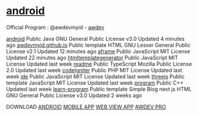 # [android](https://github.com/awdevmyid/android)
Official Program :  @awdevmyid - [awdev](https://www.awdev.my.id)

[android](https://github.com/awdevmyid/android) Public
 Java GNU General Public License v3.0 Updated 4 minutes ago
[awdevmyid.github.io](https://github.com/awdevmyid/awdevmyid.github.io) Public template
 HTML GNU Lesser General Public License v2.1 Updated 12 minutes ago
[aframe](https://github.com/awdevmyid/aframe) Public
 JavaScript MIT License Updated 22 minutes ago
[htmltemplategenerator](https://github.com/awdevmyid/htmltemplategenerator) Public
 JavaScript MIT License Updated last week
[readme](https://github.com/awdevmyid/readme) Public
 TypeScript Mozilla Public License 2.0 Updated last week
[codeIgniter](https://github.com/awdevmyid/codeIgniter) Public
 PHP MIT License Updated last week
[ide](https://github.com/awdevmyid/ide) Public
 JavaScript MIT License Updated last week
[threejs](https://github.com/awdevmyid/threejs) Public template
 JavaScript MIT License Updated last week
[program](https://github.com/awdevmyid/program) Public
 C++ Updated last week
[learn-program](https://github.com/awdevmyid/learn-program) Public template
Simple Blog next js
 HTML GNU General Public License v3.0 Updated 2 weeks ago


DOWNLOAD 
[ANDROID](https://github.com/awdevmyid/android/raw/master/app2843234-n7vy9h.apk)
[MOBILE  APP](https://fastupload.io/en/1DOv8opdX1Vk/gsuDgJC7vaa8pl2/ex5z2X47ymKqk/app2843234-n7vy9h.apk)
[WEB VIEW APP](https://apk.e-droid.net/apk/app2843234-n7vy9h.apk?v=3)
[AWDEV PRO](https://github.com/awdevmyid/android/releases/download/publish/app2843234-n7vy9h.apk)





